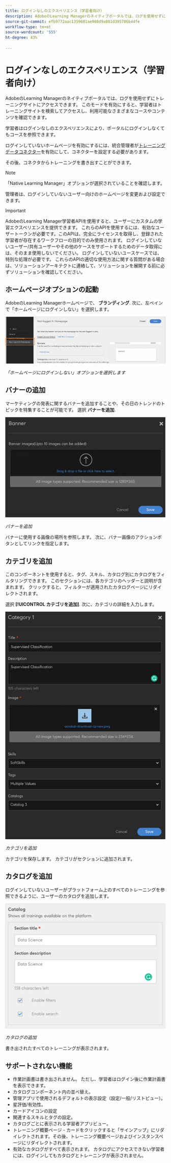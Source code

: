 ```yaml
---
title: ログインなしのエクスペリエンス（学習者向け）
description: AdobeのLearning Managerのネイティブポータルでは、ログを使用せずにトレーニングサイトにアクセスできます。 このモードを有効にすると、学習者はトレーニングサイトを検索してアクセスし、利用可能なさまざまなコースやコンテンツを確認できます。 学習者はログインなしのエクスペリエンスにより、ポータルにログインしなくてもコースを参照できます。
source-git-commit: efb9772aac1359601ae988d9a081d395786b44fe
workflow-type: tm+mt
source-wordcount: '555'
ht-degree: 43%

---
```


# ログインなしのエクスペリエンス（学習者向け）

AdobeのLearning Managerのネイティブポータルでは、ログを使用せずにトレーニングサイトにアクセスできます。 このモードを有効にすると、学習者はトレーニングサイトを検索してアクセスし、利用可能なさまざまなコースやコンテンツを確認できます。

学習者はログインなしのエクスペリエンスにより、ポータルにログインしなくてもコースを参照できます。

ログインしていないホームページを有効にするには、統合管理者が[トレーニングデータコネクター](/help/migrated/integration-admin/feature-summary/connectors.md#training-data-access)を有効にして、コネクターを設定する必要があります。

その後、コネクタからトレーニングを書き出すことができます。

>[!NOTE]
>
>「Native Learning Manager」オプションが選択されていることを確認します。

管理者は、ログインしていないユーザー向けのホームページを変更および設定できます。

>[!IMPORTANT]
>
>AdobeのLearning Manager学習者APIを使用すると、ユーザーにカスタムの学習エクスペリエンスを提供できます。 これらのAPIを使用するには、有効なユーザートークンが必要です。このAPIは、完全にライセンスを取得し、登録された学習者が存在するワークフローの目的でのみ使用されます。 ログインしていないユーザー/共有ユーザーやその他のケースをサポートするためのデータ取得には、そのまま使用しないでください。 ログインしていないユースケースでは、特別な処理が必要です。 これらのAPIの適切な使用方法に関する質問がある場合は、ソリューションアーキテクトに連絡して、ソリューションを展開する前に必ずソリューションを確認してください。


## ホームページオプションの起動

AdobeのLearning Managerホームページで、 **ブランディング**. 次に、左ペインで「ホームページにログインしない」を選択します。

![ホームページのオプション](assets/non-logged-in-homepage.png)

*「ホームページにログインしない」オプションを選択します*

## バナーの追加

マーケティングの発表に関するバナーを追加することや、その日のトレンドのトピックを特集することが可能です。 選択 **バナーを追加**.

![バナー](assets/add-banner-image.png)

*バナーを追加*

バナーに使用する画像の場所を参照します。 次に、バナー画像のアクションボタンとしてリンクを指定します。

## カテゴリを追加

このコンポーネントを使用すると、タグ、スキル、カタログ別にカタログをフィルタリングできます。 このセクションには、各カテゴリのヘッダーと説明が含まれます。 クリックすると、フィルターが適用されたカタログページにリダイレクトされます。

選択 **[!UICONTROL カテゴリを追加]**. 次に、カテゴリの詳細を入力します。

![カテゴリを追加](assets/add-category.png)

*カテゴリを追加*

カテゴリを保存します。 カテゴリがセクションに追加されます。

## カタログを追加

ログインしていないユーザーがプラットフォーム上のすべてのトレーニングを参照できるように、ユーザーのカタログを追加します。

![カタログを追加](assets/add-catalog.png)

*カタログの追加*

書き出されたすべてのトレーニングが表示されます。

## サポートされない機能

* 作業計画書は書き出されません。 ただし、学習者はログイン後に作業計画書を表示できます。
* カタログコンポーネント内の並べ替え。
* 管理アプリで使用されるデフォルトの表示設定（設定/一般/リストビュー）。
* 星評価/有効性。
* カードアイコンの設定
* 関連するスキルとタグの設定。
* カタログごとに表示される学習者アプリビュー。
* トレーニング概要ページ - カードをクリックすると「サインアップ」にリダイレクトされます。その後、トレーニング概要ページおよびインスタンスページにリダイレクトされます。
* 有効なカタログがすべて表示されます。 カタログにアクセスできない学習者には、ログインしてもカタログとトレーニングが表示されません。

